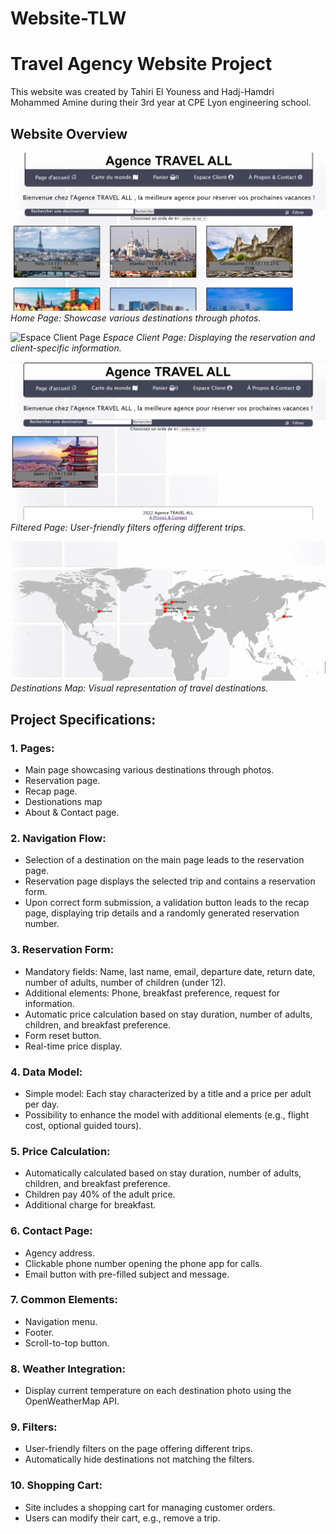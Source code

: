 # Website-TLW

# Travel Agency Website Project

This website was created by Tahiri El Youness and Hadj-Hamdri Mohammed Amine during their 3rd year at CPE Lyon engineering school.

## Website Overview
![Home Page](https://github.com/Teay2026/Commercial-website-for-tourism/blob/main/Commercial%20Website/README_PHOTOS/acceuil.png)
*Home Page: Showcase various destinations through photos.*

![Espace Client Page](phttps://github.com/Teay2026/Commercial-website-for-tourism/blob/main/Commercial%20Website/README_PHOTOS/espaceclient.png)
*Espace Client Page: Displaying the reservation and client-specific information.*

![Filtered Page](https://github.com/Teay2026/Commercial-website-for-tourism/blob/main/Commercial%20Website/README_PHOTOS/filter.png)
*Filtered Page: User-friendly filters offering different trips.*

![Destinations Map](https://github.com/Teay2026/Commercial-website-for-tourism/blob/main/Commercial%20Website/README_PHOTOS/map.png)
*Destinations Map: Visual representation of travel destinations.*


## Project Specifications:

### 1. Pages:
   - Main page showcasing various destinations through photos.
   - Reservation page.
   - Recap page.
   - Destionations map
   - About & Contact page.

### 2. Navigation Flow:
   - Selection of a destination on the main page leads to the reservation page.
   - Reservation page displays the selected trip and contains a reservation form.
   - Upon correct form submission, a validation button leads to the recap page, displaying trip details and a randomly generated reservation number.

### 3. Reservation Form:
   - Mandatory fields: Name, last name, email, departure date, return date, number of adults, number of children (under 12).
   - Additional elements: Phone, breakfast preference, request for information.
   - Automatic price calculation based on stay duration, number of adults, children, and breakfast preference.
   - Form reset button.
   - Real-time price display.

### 4. Data Model:
   - Simple model: Each stay characterized by a title and a price per adult per day.
   - Possibility to enhance the model with additional elements (e.g., flight cost, optional guided tours).

### 5. Price Calculation:
   - Automatically calculated based on stay duration, number of adults, children, and breakfast preference.
   - Children pay 40% of the adult price.
   - Additional charge for breakfast.

### 6. Contact Page:
   - Agency address.
   - Clickable phone number opening the phone app for calls.
   - Email button with pre-filled subject and message.

### 7. Common Elements:
   - Navigation menu.
   - Footer.
   - Scroll-to-top button.

### 8. Weather Integration:
   - Display current temperature on each destination photo using the OpenWeatherMap API.

### 9. Filters:
   - User-friendly filters on the page offering different trips.
   - Automatically hide destinations not matching the filters.

### 10. Shopping Cart:
   - Site includes a shopping cart for managing customer orders.
   - Users can modify their cart, e.g., remove a trip.


